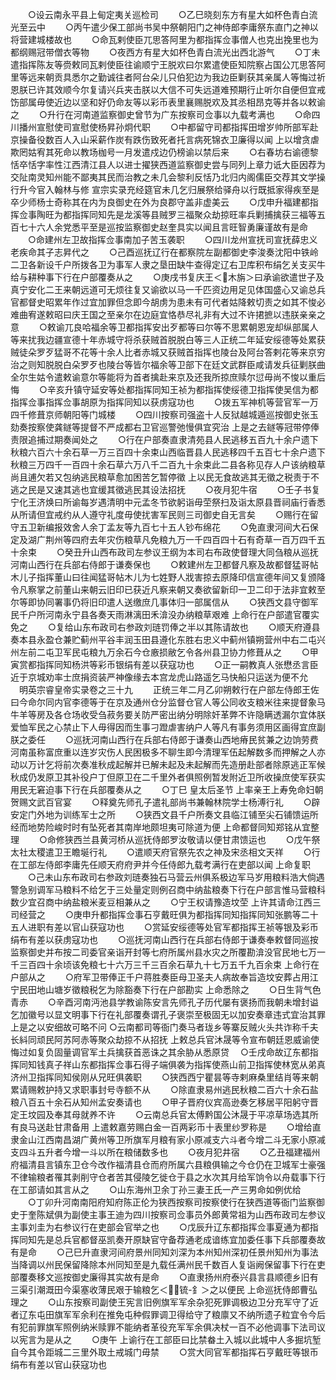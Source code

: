 <!-- { "loadSidebar": true } -->
　　○设云南永平县上甸定夷关巡检司
　　○乙巳晓刻东方有星大如杯色青白流光至云中
　　○丙午遣少保工部尚书吴中祭朝阳门之神侍郎李庸祭东直门之神以将营建城楼故也
　　○命瓦剌使臣兀思答阿里为都指挥佥事僧人也克出挽里也为都纲赐冠带僧衣等物
　　○夜西方有星大如杯色青白流光出西北游气
　　○丁未遣指挥陈友等赍敕同瓦剌使臣往谕顺宁王脱欢曰尔累遣使臣知院察占国公兀思答阿里等远来朝贡具悉尔之勤诚往者阿台朵儿只伯犯边为我边臣剿获其亲属人等悔过祈恩朕已许其效顺今尔复请兴兵夹击朕以大信不可失远道难预期行止听尔自便但宜戒饬部属毋使近边以坚和好仍命友等以彩币表里襄赐脱欢及其丞相昂克等并各以敕谕之
　　○升行在河南道监察御史曾节为广东按察司佥事以九载考满也
　　○命四川播州宣慰使司宣慰使杨昇孙炯代职
　　○中都留守司都指挥田增岁帅所部军赴京操备役数百人入山采薪作炭有跌伤致死者托言病死锦衣卫廉得以闻  上以增贪虐欺罔姑宥其死命以教场枷号一月发遣戍边仍榜谕以禁后来
　　○右春坊右谕德黎恬卒恬字率性江西清江县人以进士擢狭西道监察御史尝与同列上章力诋大臣因荐为交阯南灵知州能不鄙夷其民而治教之未几会黎利反恬乃北归内阁儒臣交荐其文学操行升今官入翰林与修  宣宗实录充经筵官未几乞归展祭给驿舟以行既抵家得疾至是卒少师杨士奇称其在内为良御史在外为良郡守盖非虚美云
　　○戊申升福建都指挥佥事陶旺为都指挥同知先是龙溪等县贼罗三福聚众劫掠旺率兵剿捕擒获三福等五百七十六人余党悉平至是巡按监察御史赵奎具实以闻且言旺智勇廉谨故有是命
　　○命建州左卫故指挥佥事南加子苦玉袭职
　　○四川龙州宣抚司宣抚薛忠义老疾命其子志昇代之
　　○己酉巡抚辽行在都察院左副都御史李浚奏沈阳中铁岭二卫各新设千户所拨各卫为事军人隶之垦田缺牛查得定辽右卫库积布绢乞关支买牛给与耕种事下行在户部覆奏从之
　　○庚戌书复庆王＜木旃＞曰承谕欲遣世子及真宁安化二王来朝远道可无烦往复又谕欲以马一千匹资边用足见体国盛心又谕总兵官都督史昭累年作过宜加罪但念即今胡虏为患未有可代者姑降敕切责之如其不悛必难曲宥遂敕昭曰庆王国之至亲尔在边庭宜恪恭尽礼非有大过不许捃摭以违朕亲亲之意
　　○敕谕兀良哈福余等卫都指挥安出歹都等曰尔等不思累朝恩宠却纵部属人等来扰我边疆宣德十年赤城守将杀获贼首脱脱白等三人正统二年延安绥德等处累获贼徒朵罗歹猛哥不花等十余人比者赤城又获贼首指挥也陵台及阿台答剌花等来京穷治之则知脱脱白朵罗歹也陵台等皆尔福余等卫部下在廷文武群臣咸请发兵征剿朕曲全尔生姑令遣敕谕意尔等能将为首者擒赴来京及还我所掠庶赎尔愆毋尚不悛以重后悔
　　○辛亥升镇守延安等处都指挥同知王祯为都指挥使绥德卫指挥使吴信为都指挥佥事指挥佥事胡原为指挥同知以获虏寇功也
　　○拨五军神机等营官军一万四千修葺京师朝阳等门城楼
　　○四川按察司强盗十人反狱越城遁巡按御史张玉劾奏按察使龚鐩等提督不严成都右卫官巡警弛慢俱宜究治  上是之去鐩等冠带停俸责限追捕过期奏闻处之
　　○行在户部奏直隶清苑县人民逃移五百九十余户遗下秋粮六百六十余石草一万三百四十余束山西临晋县人民逃移四千五百七十余户遗下秋粮三万四千一百四十余石草六万八千二百九十余束此二县各称见存人户该纳粮草尚且逋欠若又包纳逃民粮草愈加困苦乞暂停徵  上以民无食故逃其无徵之税责于不逃之民是又速其逃也宜缓其徵逃民其设法招抚
　　○夜月犯牛宿
　　○壬子书复宁化王济焕曰所谕每岁遇清明中元孟冬节欲躬诣毋茔祭扫及诣太原县晋祠庙行香悉从所请但宜戒约从人遵守礼度毋使扰害军民则三司御史自无言矣
　　○赐行在留守五卫新编报效舍人余丁孟友等九百七十五人钞布绵花
　　○免直隶河间大石保定及湖广荆州等四府去年灾伤粮草凡免粮九万一千四百四十石有奇草一百万四千五十余束
　　○癸丑升山西布政司左参议王纲为本司右布政使督理大同刍粮从巡抚河南山西行在兵部右侍郎于谦奏保也
　　○敕建州左卫都督凡察及故都督猛哥帖木儿子指挥董山曰往闻猛哥帖木儿为七姓野人戕害掠去原降印信宣德年间又复颁降令凡察掌之前董山来朝云旧印已获近凡察来朝又奏欲留新印一卫二印于法非宜敕至尔等即协同署事仍将旧印遣人送缴庶几事体归一部属信从
　　○狭西文县守御军民千户所河南永宁县各奏天雨淋漓田禾渰没办纳粮草艰难  上命行在户部遣官覆实免之
　　○复给山东布政司右参政刘琏罚俸之半以其陈请故也
　　○顺天府遵县奏本县永盈仓兼贮蓟州平谷丰润玉田县遵化东胜右忠义中蓟州镇朔营州中右二屯兴州左前二屯卫军民屯粮九万余石今仓廒损敝乞令各州县卫协力修葺从之
　　○甲寅赏都指挥同知杨洪等彩币银绢有差以获寇功也
　　○正一嗣教真人张懋丞言臣近于京城劝率士庶捐资装严神像缘去本宫龙虎山路遥乞马快船只运送为便不允
　明英宗睿皇帝实录卷之三十九
　　正统三年二月乙卯朔敕行在户部左侍郎王佐曰今命尔同内官李德等于在京及通州仓分监督仓官人等公同收支粮米往来提督象马牛羊等房及各仓场收受刍菽务要关防严密出纳分明除奸革弊不许隐瞒透漏尔宜体朕爱恤军民之心禁止下人毋得因而生事刁蹬虐害纳户人等凡有事务须用区画得宜庶副朕之委任
　　○巡抚河南山西行在兵部右侍郎于谦奏山西地瘠民贫兼之边饷劳费河南虽称富庶重以连岁灾伤人民困极多不聊生即今清理军伍起解数多而押解之人亦动以万计乞将前次奏准秋成起解并已解未起及未起解而先造册赴部者除原逃正军候秋成仍发原卫其补役户丁但原卫在二千里外者俱照例暂发附近卫所收操庶使军获实用民无窘迫事下行在兵部覆奏从之
　　○丁巳  皇太后圣节  上率亲王上寿免命妇朝贺赐文武百官宴
　　○释奠先师孔子遣礼部尚书兼翰林院学士杨溥行礼
　　○辟安定门外地为训练军士之所
　　○狭西文县千户所奏文县临江铺至尖石铺馈运所经而地势险峻时时有坠死者其南岸地颇坦夷可除道为便  上命都督同知郑铭从宜整理
　　○命修狭西兰县黄河桥从巡抚侍郎罗汝敬请以便甘肃馈运也
　　○戊午祭  太社太稷遣卫王瞻埏行礼
　　○遣顺天府官祭先农之神及宋丞相文天祥
　　○行在工部左侍郎李庸先任顺天府府尹并今任侍郎九载考满行在吏部以闻  上命复职
　　○己未山东布政司右参政刘琏奏独石马营云州俱系极边军马岁用粮料浩大倘遇警急别调军马粮料不给乞于三处量定则例召商中纳盐粮奏下行在户部言惟马营粮科数少宜召商中纳盐粮米麦豆相兼从之
　　○宁王权请豫造坟茔  上许其请命江西三司经营之
　　○庚申升都指挥佥事石亨戴旺俱为都指挥同知指挥同知张鹏等二十五人进职有差以官山获寇功也
　　○赏延安绥德等处官军都指挥王祯等银及彩币绢布有差以获虏寇功也
　　○巡抚河南山西行在兵部右侍郎于谦奏奉敕督同巡按监察御史并布按二司委官亲诣开封等七府所属州县水灾之所覆勘渰没官民地七万一千三百四十余顷该免粮七十六万三千三百余石草九十七万五千九百余束  上命行在户部从之
　　○府军卫带俸正千户蒋胜奏臣母卫圣夫人病故奉旨造坟安葬占用江宁民田地山塘岁徵粮税乞为除豁奏下行在户部勘实  上命悉除之
　　○日生背气色青赤
　　○辛酉河南沔池县学教谕陈安言先师孔子历代屡有褒扬而我朝未增封谥乞加徽号以显文明事下行在礼部覆奏谓孔子褒崇至极固无以加安奏章违式宜治其罪  上是之以安细故可略不问
○云南都司等衙门奏马者珑乡等寨反贼火头共诈称千夫长紏同顽民阿苏阿赤等聚众劫掠不从招抚  上敕总兵官沐晟等令宣布朝廷恩威谕使悔过如复负固量调官军土兵擒获首恶诛之其余胁从悉原贷
　○壬戌命故辽东都指挥同知钱真子祥山东都指挥佥事石得子端俱袭为指挥使燕山前卫指挥使林宽从弟真济州卫指挥同知侯刚从兄旺俱袭职
　　○狭西西宁瞿昙等寺剌麻桑里结肖等来朝累请赐敕护持又求职事封号寺额不从
　　○除直隶易州逃民秋粮二百六十余石盐粮八百五十余石从知州孟安奏请也
　　○甲子晋府仪宾高逊奏乞移居平阳躬守晋定王坟园及奉其母就养不许
　　○云南总兵官太傅黔国公沐晟于平凉草场选其所有良马送赴甘肃备用  上遣敕嘉劳赐白金一百两彩币十表里纱罗称是
　　○增给直隶金山江西南昌湖广黄州等卫所旗军月粮有家小原减支六斗者今增二斗无家小原减支四斗五升者今增一斗以所在粮储数多也
　　○夜月犯井宿
　　○乙丑福建福州府福清县言镇东卫仓今改作福清县仓而府所属六县粮俱输之今仓仍在卫城军士豪强不律输粮者罹其剥削守仓者苦其侵陵乞徙仓于县之水次其月给军饷令以舟载事下行在工部请如其言从之
　　○山东海州卫余丁孙三妻王氏一产三男命如例优给
　　○丁卯升河南南阳府知府陈正伦为狭西按察司按察使行在狭西道等衙门监察御史于奎陈斌俱为副使主事王迪为四川按察司佥事员外郎黄常祖为山西布政司左参议主事刘圭为右参议行在吏部会官举之也
　　○戊辰升辽东都指挥佥事夏通为都指挥同知先是总兵官都督巫凯奏开原缺官守备荐通老成谙练宜加委任事下兵部覆奏故有是命
　　○己巳升直隶河间府景州同知刘深为本州知州深初任景州知州为事法当降调以州民保留降除本州同知至是九载任满州民千数百人复诣阙保留事下行在吏部覆奏移文巡按御史廉得其实故有是命
　　○直隶扬州府泰兴县言县顺德乡旧有三渠引潮溉田今渠塞收薄民艰于输粮乞＜锍-釒＞之以便民  上命巡抚侍郎曹弘理之
　　○山东按察司副使王宪言旧例旗军军余杂犯死罪调极边卫分充军守了近者辽东屯田旗军军余利在推免屯种假罪调卫得给守了粮廪又不纳所遗子粒宜令今后有犯前罪旗军照例纳米赎罪不能纳者革役充军军余俱决杖一百不必他调事下法司议以宪言为是从之
　　○庚午  上谕行在工部臣曰比禁畚土入城以此城中人多掘坑堑自今其令距城二三里外取土戒城门毋禁
　　○赏大同官军都指挥石亨戴旺等银币绢布有差以官山获寇功也
